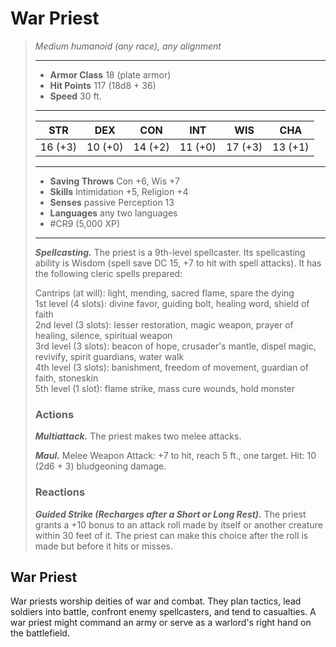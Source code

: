 # War Priest
>*Medium humanoid (any race), any alignment*
>___
>- **Armor Class** 18 (plate armor)
>- **Hit Points** 117 (18d8 + 36)
>- **Speed** 30 ft.
>___
>|STR|DEX|CON|INT|WIS|CHA|
>|:---:|:---:|:---:|:---:|:---:|:---:|
>|16 (+3)|10 (+0)|14 (+2)|11 (+0)|17 (+3)|13 (+1)|
>___
>- **Saving Throws** Con +6, Wis +7
>- **Skills** Intimidation +5, Religion +4
>- **Senses** passive Perception 13
>- **Languages** any two languages
>- #CR9 (5,000 XP)
>___
>***Spellcasting.*** The priest is a 9th-level spellcaster. Its spellcasting ability is Wisdom (spell save DC 15, +7 to hit with spell attacks). It has the following cleric spells prepared:  
>
>Cantrips (at will): light, mending, sacred flame, spare the dying  
>1st level (4 slots): divine favor, guiding bolt, healing word, shield of faith  
>2nd level (3 slots): lesser restoration, magic weapon, prayer of healing, silence, spiritual weapon  
>3rd level (3 slots): beacon of hope, crusader's mantle, dispel magic, revivify, spirit guardians, water walk  
>4th level (3 slots): banishment, freedom of movement, guardian of faith, stoneskin  
>5th level (1 slot): flame strike, mass cure wounds, hold monster  
>
>### Actions
>***Multiattack.*** The priest makes two melee attacks.  
>
>***Maul.*** Melee Weapon Attack: +7 to hit, reach 5 ft., one target. Hit: 10 (2d6 + 3) bludgeoning damage.  
>
>### Reactions
>***Guided Strike (Recharges after a Short or Long Rest).*** The priest grants a +10 bonus to an attack roll made by itself or another creature within 30 feet of it. The priest can make this choice after the roll is made but before it hits or misses.

## War Priest

War priests worship deities of war and combat. They plan tactics, lead soldiers into battle, confront enemy spellcasters, and tend to casualties. A war priest might command an army or serve as a warlord's right hand on the battlefield.